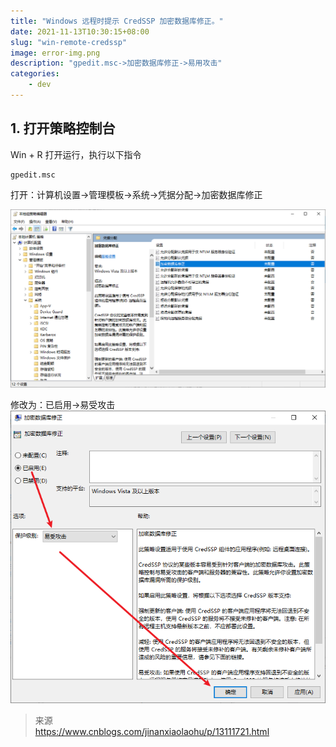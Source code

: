 ```yaml
---
title: "Windows 远程时提示 CredSSP 加密数据库修正。"
date: 2021-11-13T10:30:15+08:00
slug: "win-remote-credssp"
image: error-img.png
description: "gpedit.msc->加密数据库修正->易用攻击"
categories:
    - dev
---
```


## 1. 打开策略控制台
Win + R 打开运行，执行以下指令
```
gpedit.msc
```

打开：计算机设置->管理模板->系统->凭据分配->加密数据库修正  

![](setting-postiton.png)

修改为：已启用->易受攻击  
![](setting.png)


> 来源  
> https://www.cnblogs.com/jinanxiaolaohu/p/13111721.html